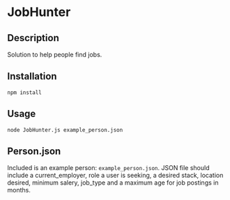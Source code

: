 # JobHunter

## Description
Solution to help people find jobs.

## Installation
    npm install

## Usage
    node JobHunter.js example_person.json

## Person.json
Included is an example person: `example_person.json`. JSON file should include a current_employer, role a user is seeking, a desired stack, location desired, minimum salery, job_type and a maximum age for job postings in months. 
